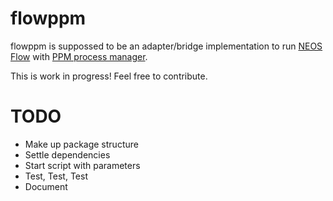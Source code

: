 # flowppm
flowppm is suppossed to be an adapter/bridge implementation to run [NEOS Flow](https://flow.neos.io/) with [PPM process manager](https://github.com/php-pm/php-pm).

This is work in progress!
Feel free to contribute.

# TODO 
 * Make up package structure
 * Settle dependencies
 * Start script with parameters
 * Test, Test, Test
 * Document

